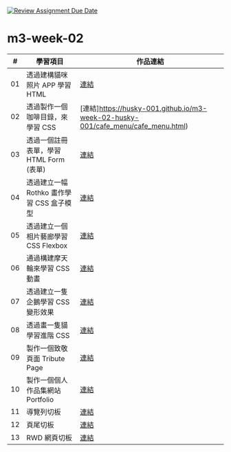 [![Review Assignment Due Date](https://classroom.github.com/assets/deadline-readme-button-24ddc0f5d75046c5622901739e7c5dd533143b0c8e959d652212380cedb1ea36.svg)](https://classroom.github.com/a/vlJXFE8Y)
# m3-week-02

| #  | 學習項目                                  | 作品連結         |
|----|-----------------------------------------|--------------|
| 01 | 透過建構貓咪照片 APP 學習 HTML            |[連結](https://husky-001.github.io/m3-week-02-husky-001/cat_photo_app/index.html)   |
| 02 | 透過製作一個咖啡目錄，來學習 CSS          |[連結]https://husky-001.github.io/m3-week-02-husky-001/cafe_menu/cafe_menu.html)  |
| 03 | 透過一個註冊表單，學習 HTML Form (表單)   |[連結](https://husky-001.github.io/m3-week-02-husky-001/registration_form/registration.html) |
| 04 | 透過建立一幅 Rothko 畫作學習 CSS 盒子模型 |[連結](https://husky-001.github.io/m3-week-02-husky-001/rothko_painting/rothko.html)  |
| 05 | 透過建立一個相片藝廊學習 CSS Flexbox      |[連結](https://husky-001.github.io/m3-week-02-husky-001/photo_gallery/photo.html)  |
| 06 | 通過構建摩天輪來學習 CSS 動畫             |[連結](https://husky-001.github.io/m3-week-02-husky-001/ferris_wheel/ferris.html)  |
| 07 | 透過建立一隻企鵝學習 CSS 變形效果         |[連結](https://husky-001.github.io/m3-week-02-husky-001/penguin/penguin.html)  |
| 08 | 透過畫一隻貓學習進階 CSS                  |[連結](https://husky-001.github.io/m3-week-02-husky-001/cat_painting/cat_painting.html)  |
| 09 | 製作一個致敬頁面 Tribute Page             |[連結](https://husky-001.github.io/m3-week-02-husky-001/tribute_page/index.html)  |
| 10 | 製作一個個人作品集網站 Portfolio          |[連結](https://husky-001.github.io/m3-week-02-husky-001/full_page_layout/full.html)  |
| 11 | 導覽列切板                                |[連結](https://husky-001.github.io/m3-week-02-husky-001/navbar/navbar.html)  |
| 12 | 頁尾切板                                  |[連結](https://husky-001.github.io/m3-week-02-husky-001/footer/footer.html)  |
| 13 | RWD 網頁切板                              |[連結](https://husky-001.github.io/m3-week-02-husky-001/rwd/rwd.html)  |